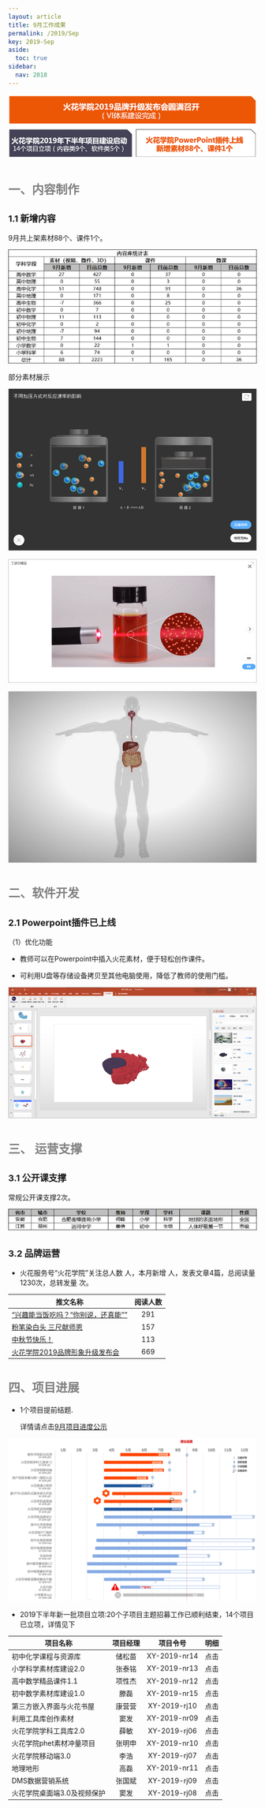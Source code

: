 ```yaml
---
layout: article
title: 9月工作成果
permalink: /2019/Sep
key: 2019-Sep
aside:
  toc: true
sidebar:
  nav: 2018
---
```


<bro/><bro/>

![avatar](images/20190900.png)

# <font size="5" color="gray">一、内容制作</font>

## <font size="4" >1.1 新增内容</font>

9月共上架素材88个、课件1个。

![avatar](images/2019090101.png)

部分素材展示

![avatar](images/2019090202.png)

![avatar](images/2019090303.png)

![avatar](images/2019090404.png)

# <font size="5" color="gray">二、软件开发</font>

## <font size="4" >2.1 Powerpoint插件已上线</font>

（1）优化功能

- 教师可以在Powerpoint中插入火花素材，便于轻松创作课件。

- 可利用U盘等存储设备拷贝至其他电脑使用，降低了教师的使用门槛。

![avatar](images/2019090505.png)

# <font size="5" color="gray">三、	运营支撑</font>

## <font size="4" >3.1 公开课支撑</font>

常规公开课支撑2次。

![avatar](images/20190906.png)

## <font size="4" >3.2 品牌运营</font>

- 火花服务号“火花学院”关注总人数  人，本月新增  人，发表文章4篇，总阅读量1230次，总转发量  次。

| 推文名称 |  阅读人数  | 
|-------------|:------:|
[“兴趣能当饭吃吗？“你别说，还真能””](https://mp.weixin.qq.com/s/TCJD_NvXAfwVtknAfChS1Q)|	291|
[粉笔染白头 三尺献师恩](https://mp.weixin.qq.com/s/nDJ_rwn_FjUwa-TNYyvu6w)|	157|
[中秋节快乐！](https://mp.weixin.qq.com/s/X2MlrfRkgnEXMkRpHSGHQA)|	113|
[火花学院2019品牌形象升级发布会](https://mp.weixin.qq.com/s/VtxmtHura42mVM3f6jdUTg)|	669|

# <font size="5" color="gray">四、项目进展</font>

- 1个项目提前结题.
  
  详情请点击[9月项目进度公示](https://xiyue-team.github.io/doc_monthlyreport/project/Aug)
 
![avatar](images/20190833.png)

- 2019下半年新一批项目立项:20个子项目主题招募工作已顺利结束，14个项目已立项，详情见下
  
| 项目名称 | 项目经理 | 项目令号 | 明细 |
|-------------|:------:|:------:|:------:|
|初中化学课程与资源库|	储松苗|XY-2019-nr14|点击 |
|小学科学素材库建设2.0|张泰铭|XY-2019-nr13| 点击  |
|高中数学精品课件1.1|项性杰|	XY-2019-nr12|  点击 |
|初中数学素材库建设1.0|滕磊|	XY-2019-nr15|   点击|
|第三方嵌入界面与火花书屋|康营营|	XY-2019-rj10|  点击 |
|利用工具库创作素材|窦发|	XY-2019-nr09| 点击  |
|火花学院学科工具库2.0|薛敏|	XY-2019-rj06| 点击  |
|火花学院phet素材冲量项目|张明申|	XY-2019-nr10|点击   |
|火花学院移动端3.0|李浩|	XY-2019-rj07|点击   |
|地理地形|高磊|XY-2019-nr11|  点击 |
|DMS数据营销系统|张国斌|XY-2019-rj09|  点击 |
|火花学院桌面端3.0及视频保护|窦发|XY-2019-rj08|点击   |


